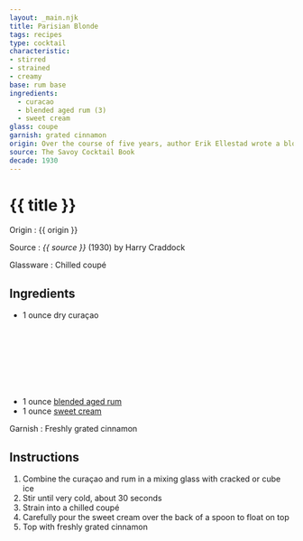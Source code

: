 ```yaml
---
layout: _main.njk
title: Parisian Blonde
tags: recipes
type: cocktail
characteristic:
- stirred
- strained
- creamy
base: rum base
ingredients:
  - curacao
  - blended aged rum (3)
  - sweet cream
glass: coupe
garnish: grated cinnamon
origin: Over the course of five years, author Erik Ellestad wrote a blog in which he made and tried all 750 recipes in <cite>The Savoy Cocktail Book</cite>, a hobby which eventually led to his working as a bartender, first at San Francisco's Alembic and later at Heaven's Dog. This recipe for the Parisian Blonde is his adaptation.
source: The Savoy Cocktail Book
decade: 1930
---
```

<!-- markdownlint-disable MD025 -->
# {{ title }}
<!-- markdownlint-disable MD025 -->

Origin
  : {{ origin }}

Source
  : <cite>{{ source }}</cite> (1930) by Harry Craddock

Glassware
  : Chilled coupé

## Ingredients

* 1 ounce dry curaçao
* 1 ounce [blended aged rum](/rums/05-rum-blended-aged/)<icon-l space="1em" class="bigger" label="(3)"><span class="with-icon"><svg class="icon"><use href="/assets/images/icons/circle-3.svg#circle-3"></use></svg></span></icon-l>
* 1 ounce [sweet cream](/mixes/sweet-cream/)

Garnish
  : Freshly grated cinnamon

## Instructions

1. Combine the curaçao and rum in a mixing glass with cracked or cube ice
2. Stir until very cold, about 30 seconds
3. Strain into a chilled coupé
4. Carefully pour the sweet cream over the back of a spoon to float on top
5. Top with freshly grated cinnamon
